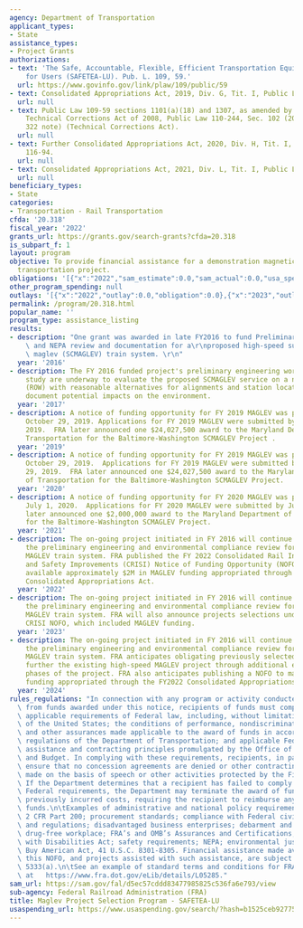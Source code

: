 ```yaml
---
agency: Department of Transportation
applicant_types:
- State
assistance_types:
- Project Grants
authorizations:
- text: 'The Safe, Accountable, Flexible, Efficient Transportation Equity Act: A Legacy
    for Users (SAFETEA-LU). Pub. L. 109, 59.'
  url: https://www.govinfo.gov/link/plaw/109/public/59
- text: Consolidated Appropriations Act, 2019, Div. G, Tit. I, Public Law 116-6.
  url: null
- text: Public Law 109-59 sections 1101(a)(18) and 1307, as amended by the SAFETEA-LU
    Technical Corrections Act of 2008, Public Law 110-244, Sec. 102 (2008) (23 U.S.C.
    322 note) (Technical Corrections Act).
  url: null
- text: Further Consolidated Appropriations Act, 2020, Div. H, Tit. I, Public Law
    116-94.
  url: null
- text: Consolidated Appropriations Act, 2021, Div. L, Tit. I, Public Law 116-260.
  url: null
beneficiary_types:
- State
categories:
- Transportation - Rail Transportation
cfda: '20.318'
fiscal_year: '2022'
grants_url: https://grants.gov/search-grants?cfda=20.318
is_subpart_f: 1
layout: program
objective: To provide financial assistance for a demonstration magnetic levitation
  transportation project.
obligations: '[{"x":"2022","sam_estimate":0.0,"sam_actual":0.0,"usa_spending_actual":0.0},{"x":"2023","sam_estimate":0.0,"sam_actual":0.0,"usa_spending_actual":0.0},{"x":"2024","sam_estimate":14000000.0,"sam_actual":0.0,"usa_spending_actual":0.0}]'
other_program_spending: null
outlays: '[{"x":"2022","outlay":0.0,"obligation":0.0},{"x":"2023","outlay":0.0,"obligation":0.0},{"x":"2024","outlay":0.0,"obligation":0.0}]'
permalink: /program/20.318.html
popular_name: ''
program_type: assistance_listing
results:
- description: "One grant was awarded in late FY2016 to fund Preliminary Engineering\
    \ and NEPA review and documentation for a\r\nproposed high-speed superconducting\
    \ maglev (SCMAGLEV) train system. \r\n"
  year: '2016'
- description: The FY 2016 funded project's preliminary engineering work and NEPA
    study are underway to evaluate the proposed SCMAGLEV service on a new right-of-way
    (ROW) with reasonable alternatives for alignments and station locations, and will
    document potential impacts on the environment.
  year: '2017'
- description: A notice of funding opportunity for FY 2019 MAGLEV was published on
    October 29, 2019. Applications for FY 2019 MAGLEV were submitted by November 29,
    2019.  FRA later announced one $24,027,500 award to the Maryland Department of
    Transportation for the Baltimore-Washington SCMAGLEV Project .
  year: '2019'
- description: A notice of funding opportunity for FY 2019 MAGLEV was published on
    October 29, 2019.  Applications for FY 2019 MAGLEV were submitted by November
    29, 2019.  FRA later announced one $24,027,500 award to the Maryland Department
    of Transportation for the Baltimore-Washington SCMAGLEV Project.
  year: '2020'
- description: A notice of funding opportunity for FY 2020 MAGLEV was published on
    July 1, 2020.  Applications for FY 2020 MAGLEV were submitted by July 31, 2020.  FRA
    later announced one $2,000,000 award to the Maryland Department of Transportation
    for the Baltimore-Washington SCMAGLEV Project.
  year: '2021'
- description: The on-going project initiated in FY 2016 will continue conducting
    the preliminary engineering and environmental compliance review for a high-speed
    MAGLEV train system. FRA published the FY 2022 Consolidated Rail Infrastructure
    and Safety Improvements (CRISI) Notice of Funding Opportunity (NOFO), which made
    available approximately $2M in MAGLEV funding appropriated through the FY 2021
    Consolidated Appropriations Act.
  year: '2022'
- description: The on-going project initiated in FY 2016 will continue conducting
    the preliminary engineering and environmental compliance review for a high-speed
    MAGLEV train system. FRA will also announce projects selections under the FY 2022
    CRISI NOFO, which included MAGLEV funding.
  year: '2023'
- description: The on-going project initiated in FY 2016 will continue conducting
    the preliminary engineering and environmental compliance review for a high-speed
    MAGLEV train system. FRA anticipates obligating previously selected funding to
    further the existing high-speed MAGLEV project through additional engineering
    phases of the project. FRA also anticipates publishing a NOFO to make available
    funding appropriated through the FY2022 Consolidated Appropriations Act.
  year: '2024'
rules_regulations: "In connection with any program or activity conducted with or benefiting\
  \ from funds awarded under this notice, recipients of funds must comply with all\
  \ applicable requirements of Federal law, including, without limitation, the Constitution\
  \ of the United States; the conditions of performance, nondiscrimination requirements,\
  \ and other assurances made applicable to the award of funds in accordance with\
  \ regulations of the Department of Transportation; and applicable Federal financial\
  \ assistance and contracting principles promulgated by the Office of Management\
  \ and Budget. In complying with these requirements, recipients, in particular, must\
  \ ensure that no concession agreements are denied or other contracting decisions\
  \ made on the basis of speech or other activities protected by the First Amendment.\
  \ If the Department determines that a recipient has failed to comply with applicable\
  \ Federal requirements, the Department may terminate the award of funds and disallow\
  \ previously incurred costs, requiring the recipient to reimburse any expended award\
  \ funds.\n\tExamples of administrative and national policy requirements include:\
  \ 2 CFR Part 200; procurement standards; compliance with Federal civil rights laws\
  \ and regulations; disadvantaged business enterprises; debarment and suspension;\
  \ drug-free workplace; FRA’s and OMB’s Assurances and Certifications; Americans\
  \ with Disabilities Act; safety requirements; NEPA; environmental justice and the\
  \ Buy American Act, 41 U.S.C. 8301-8305. Financial assistance made available under\
  \ this NOFO, and projects assisted with such assistance, are subject to 49 U.S.C.\
  \ 5333(a).\n\tSee an example of standard terms and conditions for FRA grant awards\
  \ at   https://www.fra.dot.gov/eLib/details/L05285."
sam_url: https://sam.gov/fal/d5ec57cddd83477985825c536fa6e793/view
sub-agency: Federal Railroad Administration (FRA)
title: Maglev Project Selection Program - SAFETEA-LU
usaspending_url: https://www.usaspending.gov/search/?hash=b1525ceb9277556a0db9f420a11f0e71
---
```

